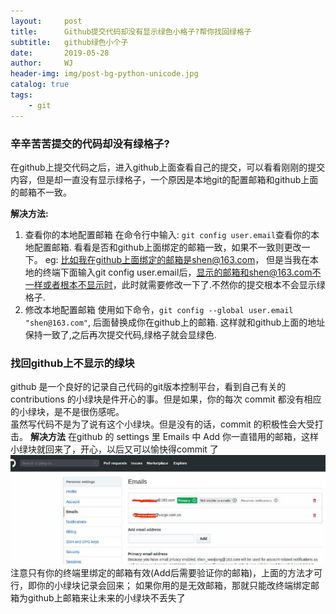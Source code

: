 ```yaml
---
layout:     post
title:      Github提交代码却没有显示绿色小格子?帮你找回绿格子
subtitle:   github绿色小个子
date:       2019-05-28
author:     WJ
header-img: img/post-bg-python-unicode.jpg
catalog: true
tags:
    - git
---
```


### 辛辛苦苦提交的代码却没有绿格子?
在github上提交代码之后，进入github上面查看自己的提交，可以看看刚刚的提交内容，但是却一直没有显示绿格子，一个原因是本地git的配置邮箱和github上面的邮箱不一致。

**解决方法:**
1. 查看你的本地配置邮箱
    在命令行中输入: `git config user.email`查看你的本地配置邮箱.
    看看是否和github上面绑定的邮箱一致，如果不一致则更改一下。
    eg:
    比如我在github上面绑定的邮箱是shen@163.com，
    但是当我在本地的终端下面输入git config user.email后，显示的邮箱和shen@163.com不一样或者根本不显示时，此时就需要修改一下了.不然你的提交根本不会显示绿格子.
2. 修改本地配置邮箱
    使用如下命令，`git config --global user.email "shen@163.com"`, 后面替换成你在github上的邮箱.
    这样就和github上面的地址保持一致了,之后再次提交代码,绿格子就会显绿色.


### 找回github上不显示的绿块
github 是一个良好的记录自己代码的git版本控制平台，看到自己有关的 contributions 的小绿块是件开心的事。但是如果，你的每次 commit 都没有相应的小绿块，是不是很伤感呢。<br>
虽然写代码不是为了说有这个小绿块。但是没有的话，commit 的积极性会大受打击。
**解决方法**
在github 的 settings 里 Emails 中 Add 你一直错用的邮箱，这样小绿块就回来了，开心，以后又可以愉快得commit 了<br>
![](https://raw.githubusercontent.com/shen-wanjiang/save_picture/master/markdown_pic/webwxgetmsgimg.jpg)
注意只有你的终端里绑定的邮箱有效(Add后需要验证你的邮箱)，上面的方法才可行，即你的小绿块记录会回来；
如果你用的是无效邮箱，那就只能改终端绑定邮箱为github上邮箱来让未来的小绿块不丢失了


